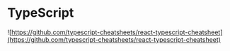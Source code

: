 # TypeScript

![https://github.com/typescript-cheatsheets/react-typescript-cheatsheet](https://github.com/typescript-cheatsheets/react-typescript-cheatsheet)